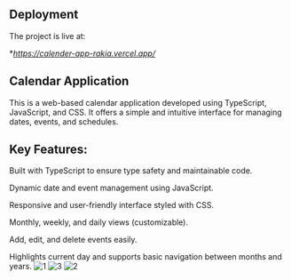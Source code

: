 ## Deployment

The project is live at:

**https://calender-app-rakia.vercel.app/*

## Calendar Application

This is a web-based calendar application developed using TypeScript, JavaScript, and CSS. It offers a simple and intuitive interface for managing dates, events, and schedules.

## Key Features:

Built with TypeScript to ensure type safety and maintainable code.

Dynamic date and event management using JavaScript.

Responsive and user-friendly interface styled with CSS.

Monthly, weekly, and daily views (customizable).

Add, edit, and delete events easily.

Highlights current day and supports basic navigation between months and years.
![1](https://github.com/user-attachments/assets/6cb8328b-2636-43bf-99f9-9220dd51140e)
![3](https://github.com/user-attachments/assets/c7670299-f41f-44ed-a0d9-f3307976af33)
![2](https://github.com/user-attachments/assets/ed6f7064-32f0-40ab-abca-6a465869fa17)
